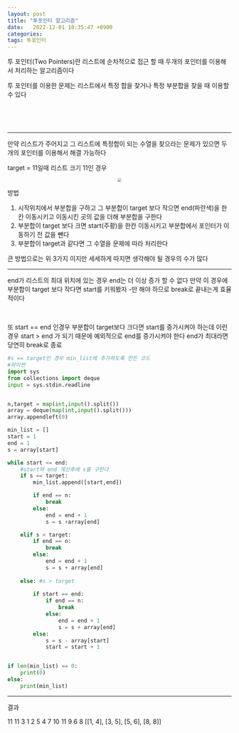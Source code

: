 ```yaml
---
layout: post
title: "투포인터 알고리즘"
date:   2022-12-01 10:35:47 +0900
categories:
tags: 투포인터
---
```


투 포인터(Two Pointers)란 리스트에 순차적으로 접근 할 때 두개의 포인터를 이용해서 처리하는 알고리즘이다 

투 포인터를 이용한 문제는 리스트에서 특정 합을 찾거나 특정 부분합을 찾을 때 이용할 수 있다 

&nbsp;

&nbsp;

---

만약 리스트가 주어지고 그 리스트에 특정합이 되는 수열을 찾으라는 문제가 있으면 두개의 포인터를 이용해서 해결 가능하다

target = 11일때 리스트 크기 11인 경우

<center>
<img src="https://user-images.githubusercontent.com/80758613/204967682-bde4c783-7e49-4a1c-a1bd-8f7e99003423.png" style="zoom:50%;">
</center>

방법

1. 시작위치에서 부분합을 구하고 그 부분합이 target 보다 작으면 end(파란색)을 한칸 이동시키고 이동시킨 곳의 값을 더해 부분합을 구한다
2. 부분합이 target 보다 크면 start(주황)을 한칸 이동시키고 부분합에서 포인터가 이동하기 전 값을 뺀다
3. 부분합이 target과 같다면 그 수열을 문제에 따라 처리한다

큰 방법으로는 위 3가지 이지만 세세하게 따지면 생각해야 될 경우의 수가 많다 

---

end가 리스트의 최대 위치에 있는 경우 end는 더 이상 증가 할 수 없다 만약 이 경우에 부분합이 target 보다 작다면 start를 키워봤자 -만 해야 하므로 break로 끝내는게 효율적이다

&nbsp;

또 start == end 인경우 부분합이 target보다 크다면 start를 증가시켜야 하는데 이런 경우 start > end 가 되기 때문에 예외적으로 end를 증가시켜야 한다 end가 최대라면 당연히 break로 종료 

```python
#s == target인 경우 min_list에 추가하도록 만든 코드
#파이썬
import sys
from collections import deque
input = sys.stdin.readline


n,target = map(int,input().split())
array = deque(map(int,input().split()))
array.appendleft(0)

min_list = []
start = 1
end = 1
s = array[start]

while start <= end:
    #start와 end 계산후에 s를 구한다
    if s == target:
        min_list.append([start,end])

        if end == n:
            break
        else:
            end = end + 1
            s = s +array[end]

    elif s < target:
        if end == n:
            break
        else:
            end = end + 1
            s = s + array[end]
                   
    else: #s > target
        
        if start == end:
            if end == n:
                break
            else:
                end = end + 1
                s = s + array[end]
        else:
            s = s - array[start]
            start = start + 1


if len(min_list) == 0:
    print(0)
else:
    print(min_list)
```

---

결과

11 11
3 1 2 5 4 7 10 11 9 6 8
[[1, 4], [3, 5], [5, 6], [8, 8]]

